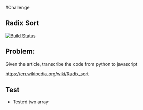 #Challenge 
## Radix Sort 
[![Build Status](https://travis-ci.com/ashabrai/radixSort.svg?branch=radixSort)](https://travis-ci.com/ashabrai/radixSort)
## Problem:

Given the article, transcribe the code from python to javascript

https://en.wikipedia.org/wiki/Radix_sort

## Test

* Tested two array
